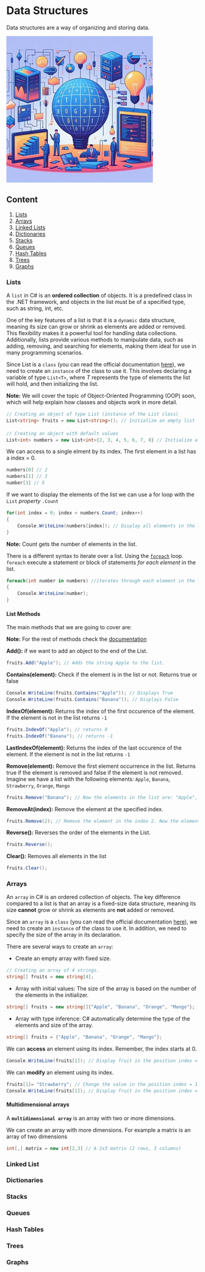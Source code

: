 # Data Structures

Data structures are a way of organizing and storing data.

![imag](../images/dataStructures.jpeg)


## Content
1. [Lists](#lists)
2. [Arrays](#arrays)
3. [Linked Lists](#linked-list)
4. [Dictionaries](#dictionaries)
5. [Stacks](#stacks)
6. [Queues](#queues)
7. [Hash Tables](#hash-tables)
8. [Trees](#trees)
9. [Graphs](#graphs)


### Lists

A `list` in C# is an **ordered collection** of objects. It is a predefined class in the .NET framework, and objects in the list must be of a specified type, such as string, int, etc.  

One of the key features of a list is that it is a `dynamic` data structure, meaning its size can grow or shrink as elements are added or removed.  
This flexibility makes it a powerful tool for handling data collections. Additionally, lists provide various methods to manipulate data, such as adding, removing, and searching for elements, making them ideal for use in many programming scenarios.



Since List is a `class` (you can read the official documentation [here](https://learn.microsoft.com/en-us/dotnet/api/system.collections.generic.list-1?view=net-9.0)), we need to create an `instance` of the class to use it. This involves declaring a variable of type `List<T>`, where *T* represents the type of elements the list will hold, and then initializing the list.

**Note:** We will cover the topic of Object-Oriented Programming (OOP) soon, which will help explain how classes and objects work in more detail.

```csharp
// Creating an object of type List (instance of the List class)
List<string> fruits = new List<string>(); // Initialize an empty list

// Creating an object with default values
List<int> numbers = new List<int>{2, 3, 4, 5, 6, 7, 8} // Initialize a list with values
```

We can access to a single elment by its index. The first element in a list has a index = 0.

```csharp
numbers[0] // 2
numbers[1] // 3
number[3] // 5
```
If we want to display the elements of the list we can use a for loop with the `List` *property* `.Count`
```csharp
for(int index = 0; index < numbers.Count; index++) 
{
    Console.WriteLine(numbers[index]); // Display all elements in the list
}
```
**Note:** Count gets the number of elements in the list.

There is a different syntax to iterate over a list. Using the [`foreach`](https://learn.microsoft.com/en-us/dotnet/csharp/language-reference/statements/iteration-statements#the-foreach-statement) loop.
`foreach` execute a statement or block of statements *for each element* in the list.

```csharp
foreach(int number in numbers) //iterates through each element in the list "numbers"
{
    Console.WriteLine(number);
}
```

#### List Methods

The main methods that we are going to cover are:

**Note:** For the rest of methods check the [documentation](https://learn.microsoft.com/en-us/dotnet/api/system.collections.generic.list-1?view=net-9.0#methods)


**Add():** if we want to add an object to the end of the List.

```csharp
fruits.Add("Apple"); // Adds the string Apple to the list.
```

**Contains(element):** Check if the element is in the list or not. Returns true or false
```csharp
Console.WriteLine(fruits.Contains("Apple")); // Displays True
Console.WriteLine(fruits.Contains("Banana")); // Displays False
```

**IndexOf(element):** Returns the index of the first occurence of the element. If the element is not in the list returns `-1`
```csharp
fruits.IndexOf("Apple"); // returns 0
fruits.IndexOf("Banana"); // returns -1
```
**LastIndexOf(element):** Returns the index of the last occurence of the element. If the element is not in the list returns `-1`  

**Remove(element):** Remove the first element occurrence in the list. Returns true if the element is removed and false if the element is not removed.  
Imagine we have a list with the following elements: `Apple`, `Banana`, `Strawberry`, `Orange`, `Mango`

```csharp
fruits.Remove("Banana"); // Now the elements in the list are: "Apple", "Strawberry", "Orange", "Mango"
```

**RemoveAt(index):** Remove the element at the specified index.
```csharp
fruits.Remove(2); // Remove the element in the index 2. Now the elements in the list are: "Apple", "Strawberry", "Orange", "Mango"
```

**Reverse():** Reverses the order of the elements in the List.
```csharp
fruits.Reverse();
```

**Clear():** Removes all elements in the list
```csharp
fruits.Clear();
```

### Arrays

An `array` in C# is an ordered collection of objects. The key difference compared to a list is that an array is a fixed-size data structure, meaning its size **cannot** grow or shrink as elements are **not** added or removed.


Since an `array` is a `class` (you can read the official documentation [here](https://learn.microsoft.com/en-us/dotnet/api/system.array?view=net-9.0)), we need to create an `instance` of the class to use it. In addition, we need to specify the size of the array in its declaration.

There are several ways to create an `array`:
* Create an empty array with fixed size.

```csharp
// Creating an array of 4 strings.
string[] fruits = new string[4];
```
* Array with initial values: The size of the array is based on the number of the elements in the initializer.
```csharp
string[] fruits = new string[]{"Apple", "Banana", "Orange", "Mango"};
```
* Array with type inference: C# automatically determine the type of the elements and size of the array.
```csharp
string[] fruits = {"Apple", "Banana", "Orange", "Mango"};
```

We can **access** an element using its index. Remember, the index starts at 0.
```csharp
Console.WriteLine(fruits[1]); // Display fruit in the position index = 1
```

We can **modify** an element using its index.
```csharp
fruits[1]= "Strawberry"; // Change the value in the position index = 1
Console.WriteLine(fruits[1]); // Display fruit in the position index = 1
```

#### Multidimensional arrays

A **`multidimensional array`** is an array with two or more dimensions.

We can create an array with more dimensions. For example a matrix is an array of two dimensions

```csharp
int[,] matrix = new int[2,3] // A 2x3 matrix (2 rows, 3 columns)
```





### Linked List
### Dictionaries
### Stacks
### Queues
### Hash Tables
### Trees
### Graphs
